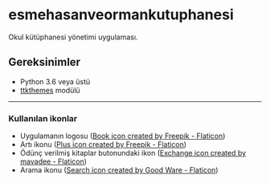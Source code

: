 # esmehasanveormankutuphanesi

Okul kütüphanesi yönetimi uygulaması.



## Gereksinimler

- Python 3.6 veya üstü
- [ttkthemes](https://github.com/TkinterEP/ttkthemes) modülü

---

### Kullanılan ikonlar

- Uygulamanın logosu ([Book icon created by Freepik - Flaticon](https://www.flaticon.com/free-icon/open-book_171322))
- Artı ikonu ([Plus icon created by Freepik - Flaticon](https://www.flaticon.com/free-icon/plus_748113))
- Ödünç verilmiş kitaplar butonundaki ikon ([Exchange icon created by mavadee - Flaticon](https://www.flaticon.com/free-icon/exchange_3580097))
- Arama ikonu ([Search icon created by Good Ware - Flaticon](https://www.flaticon.com/free-icon/magnifying-glass_1086933))
